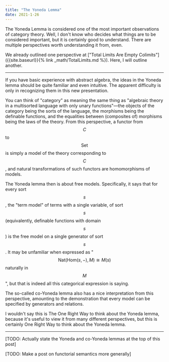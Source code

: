 ```yaml
---
title: "The Yoneda Lemma"
date: 2021-1-26
---
```

The Yoneda Lemma is considered one of the most important observations of category theory. Well, I don't know who decides what things are to be considered important, but it is certainly good to understand. There are multiple perspectives worth understanding it from, even.

We already outlined one perspective at ["Total Limits Are Empty Colimits"]({{site.baseurl}}{% link _math/TotalLimits.md %}). Here, I will outline another.

***

If you have basic experience with abstract algebra, the ideas in the Yoneda lemma should be quite familiar and even intuitive. The apparent difficulty is only in recognizing them in this new presentation.

You can think of "category" as meaning the same thing as "algebraic theory in a multisorted language with only unary functions"—the objects of the category being the sorts of the language, the morphisms being the definable functions, and the equalities between (composites of) morphisms being the laws of the theory. From this perspective, a functor from $$C$$ to $$\mathrm{Set}$$ is simply a model of the theory corresponding to $$C$$, and natural transformations of such functors are homomorphisms of models.

The Yoneda lemma then is about free models. Specifically, it says that for every sort $$s$$, the "term model" of terms with a single variable, of sort $$s$$ (equivalently, definable functions with domain $$s$$) is the free model on a single generator of sort $$s$$. It may be unfamiliar when expressed as "$$\mathrm{Nat}(\mathrm{Hom}(s, {-}), M) \cong M(s)$$ naturally in $$M$$", but that is indeed all this categorical expression is saying.

The so-called co-Yoneda lemma also has a nice interpretation from this perspective, amounting to the demonstration that every model can be specified by generators and relations.

I wouldn't say this is The One Right Way to think about the Yoneda lemma, because it's useful to view it from many different perspectives, but this is certainly One Right Way to think about the Yoneda lemma.

***

[TODO: Actually state the Yoneda and co-Yoneda lemmas at the top of this post]

[TODO: Make a post on functorial semantics more generally]